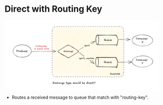 # Direct with Routing Key

![direct flow](https://github.com/kapozade/rabbitmq/blob/main/assets/direct-flow.png?raw=true)

* Routes a received message to queue that match with "routing-key".